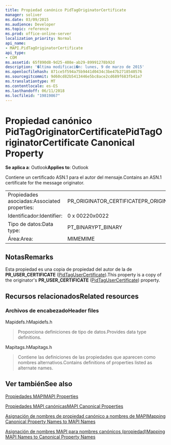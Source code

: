 ```yaml
---
title: Propiedad canónico PidTagOriginatorCertificate
manager: soliver
ms.date: 03/09/2015
ms.audience: Developer
ms.topic: reference
ms.prod: office-online-server
localization_priority: Normal
api_name:
- MAPI.PidTagOriginatorCertificate
api_type:
- COM
ms.assetid: 65f890d8-9d25-408e-ab29-89991278b92d
description: '�ltima modificaci�n: lunes, 9 de marzo de 2015'
ms.openlocfilehash: 871ce5f594a75b9441d0434c3be47b2718540576
ms.sourcegitcommit: 9d60cd82b5413446e5bc8ace2cd689f683fb41a7
ms.translationtype: MT
ms.contentlocale: es-ES
ms.lasthandoff: 06/11/2018
ms.locfileid: "19819867"
---
```

# <a name="pidtagoriginatorcertificate-canonical-property"></a><span data-ttu-id="7ea4f-103">Propiedad canónico PidTagOriginatorCertificate</span><span class="sxs-lookup"><span data-stu-id="7ea4f-103">PidTagOriginatorCertificate Canonical Property</span></span>

  
  
<span data-ttu-id="7ea4f-104">**Se aplica a**: Outlook</span><span class="sxs-lookup"><span data-stu-id="7ea4f-104">**Applies to**: Outlook</span></span> 
  
<span data-ttu-id="7ea4f-105">Contiene un certificado ASN.1 para el autor del mensaje.</span><span class="sxs-lookup"><span data-stu-id="7ea4f-105">Contains an ASN.1 certificate for the message originator.</span></span>
  
|||
|:-----|:-----|
|<span data-ttu-id="7ea4f-106">Propiedades asociadas:</span><span class="sxs-lookup"><span data-stu-id="7ea4f-106">Associated properties:</span></span>  <br/> |<span data-ttu-id="7ea4f-107">PR_ORIGINATOR_CERTIFICATE</span><span class="sxs-lookup"><span data-stu-id="7ea4f-107">PR_ORIGINATOR_CERTIFICATE</span></span>  <br/> |
|<span data-ttu-id="7ea4f-108">Identificador:</span><span class="sxs-lookup"><span data-stu-id="7ea4f-108">Identifier:</span></span>  <br/> |<span data-ttu-id="7ea4f-109">0 x 0022</span><span class="sxs-lookup"><span data-stu-id="7ea4f-109">0x0022</span></span>  <br/> |
|<span data-ttu-id="7ea4f-110">Tipo de datos:</span><span class="sxs-lookup"><span data-stu-id="7ea4f-110">Data type:</span></span>  <br/> |<span data-ttu-id="7ea4f-111">PT_BINARY</span><span class="sxs-lookup"><span data-stu-id="7ea4f-111">PT_BINARY</span></span>  <br/> |
|<span data-ttu-id="7ea4f-112">Área:</span><span class="sxs-lookup"><span data-stu-id="7ea4f-112">Area:</span></span>  <br/> |<span data-ttu-id="7ea4f-113">MIME</span><span class="sxs-lookup"><span data-stu-id="7ea4f-113">MIME</span></span>  <br/> |
   
## <a name="remarks"></a><span data-ttu-id="7ea4f-114">Notas</span><span class="sxs-lookup"><span data-stu-id="7ea4f-114">Remarks</span></span>

<span data-ttu-id="7ea4f-115">Esta propiedad es una copia de propiedad del autor de la de **PR_USER_CERTIFICATE** ([PidTagUserCertificate](pidtagusercertificate-canonical-property.md)).</span><span class="sxs-lookup"><span data-stu-id="7ea4f-115">This property is a copy of the originator's **PR_USER_CERTIFICATE** ([PidTagUserCertificate](pidtagusercertificate-canonical-property.md)) property.</span></span>
  
## <a name="related-resources"></a><span data-ttu-id="7ea4f-116">Recursos relacionados</span><span class="sxs-lookup"><span data-stu-id="7ea4f-116">Related resources</span></span>

### <a name="header-files"></a><span data-ttu-id="7ea4f-117">Archivos de encabezado</span><span class="sxs-lookup"><span data-stu-id="7ea4f-117">Header files</span></span>

<span data-ttu-id="7ea4f-118">Mapidefs.h</span><span class="sxs-lookup"><span data-stu-id="7ea4f-118">Mapidefs.h</span></span>
  
> <span data-ttu-id="7ea4f-119">Proporciona definiciones de tipo de datos.</span><span class="sxs-lookup"><span data-stu-id="7ea4f-119">Provides data type definitions.</span></span>
    
<span data-ttu-id="7ea4f-120">Mapitags.h</span><span class="sxs-lookup"><span data-stu-id="7ea4f-120">Mapitags.h</span></span>
  
> <span data-ttu-id="7ea4f-121">Contiene las definiciones de las propiedades que aparecen como nombres alternativos.</span><span class="sxs-lookup"><span data-stu-id="7ea4f-121">Contains definitions of properties listed as alternate names.</span></span>
    
## <a name="see-also"></a><span data-ttu-id="7ea4f-122">Ver también</span><span class="sxs-lookup"><span data-stu-id="7ea4f-122">See also</span></span>



[<span data-ttu-id="7ea4f-123">Propiedades MAPI</span><span class="sxs-lookup"><span data-stu-id="7ea4f-123">MAPI Properties</span></span>](mapi-properties.md)
  
[<span data-ttu-id="7ea4f-124">Propiedades MAPI canónicas</span><span class="sxs-lookup"><span data-stu-id="7ea4f-124">MAPI Canonical Properties</span></span>](mapi-canonical-properties.md)
  
[<span data-ttu-id="7ea4f-125">Asignación de nombres de propiedad canónico a nombres de MAPI</span><span class="sxs-lookup"><span data-stu-id="7ea4f-125">Mapping Canonical Property Names to MAPI Names</span></span>](mapping-canonical-property-names-to-mapi-names.md)
  
[<span data-ttu-id="7ea4f-126">Asignación de nombres MAPI para nombres canónicos (propiedad)</span><span class="sxs-lookup"><span data-stu-id="7ea4f-126">Mapping MAPI Names to Canonical Property Names</span></span>](mapping-mapi-names-to-canonical-property-names.md)

